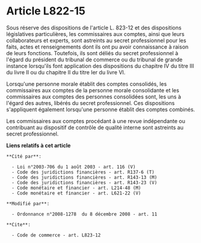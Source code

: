 # Article L822-15

Sous réserve des dispositions de l'article L. 823-12 et des dispositions législatives particulières, les commissaires aux
comptes, ainsi que leurs collaborateurs et experts, sont astreints au secret professionnel pour les faits, actes et
renseignements dont ils ont pu avoir connaissance à raison de leurs fonctions. Toutefois, ils sont déliés du secret
professionnel à l'égard du président du tribunal de commerce ou du tribunal de grande instance lorsqu'ils font application
des dispositions du chapitre IV du titre III du livre II ou du chapitre II du titre Ier du livre VI. 

Lorsqu'une personne morale établit des comptes consolidés, les commissaires aux comptes de la personne morale consolidante et
les commissaires aux comptes des personnes consolidées sont, les uns à l'égard des autres, libérés du secret professionnel.
Ces dispositions s'appliquent également lorsqu'une personne établit des comptes combinés. 

Les commissaires aux comptes procédant à une revue indépendante ou contribuant au dispositif de contrôle de qualité interne
sont astreints au secret professionnel.

**Liens relatifs à cet article**

	**Cité par**:

	  - Loi n°2003-706 du 1 août 2003 - art. 116 (V)
	  - Code des juridictions financières - art. R137-6 (T)
	  - Code des juridictions financières - art. R143-13 (M)
	  - Code des juridictions financières - art. R143-23 (V)
	  - Code monétaire et financier - art. L214-48 (M)
	  - Code monétaire et financier - art. L621-22 (V)

	**Modifié par**:

	  - Ordonnance n°2008-1278  du 8 décembre 2008 - art. 11

	**Cite**:

	  - Code de commerce - art. L823-12
